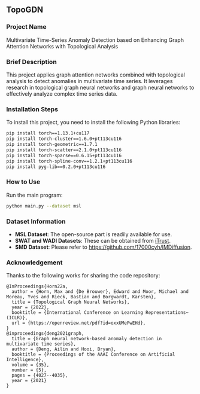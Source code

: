 ## TopoGDN

### Project Name

Multivariate Time-Series Anomaly Detection based on Enhancing Graph Attention Networks with Topological Analysis

### Brief Description

This project applies graph attention networks combined with topological analysis to detect anomalies in multivariate time series. It leverages research in topological graph neural networks and graph neural networks to effectively analyze complex time series data.

### Installation Steps

To install this project, you need to install the following Python libraries:

```bash
pip install torch==1.13.1+cu117
pip install torch-cluster==1.6.0+pt113cu116
pip install torch-geometric==1.7.1
pip install torch-scatter==2.1.0+pt113cu116
pip install torch-sparse==0.6.15+pt113cu116
pip install torch-spline-conv==1.2.1+pt113cu116
pip install pyg-lib==0.2.0+pt113cu116
```

### How to Use

Run the main program:

```bash
python main.py --dataset msl
```

### Dataset Information

- **MSL Dataset**: The open-source part is readily available for use.
- **SWAT and WADI Datasets**: These can be obtained from [iTrust](https://itrust.sutd.edu.sg/).
- **SMD Dataset**: Please refer to https://github.com/17000cyh/IMDiffusion.

### Acknowledgement

Thanks to the following works for sharing the code repository:

```
@InProceedings{Horn22a,
  author = {Horn, Max and {De Brouwer}, Edward and Moor, Michael and Moreau, Yves and Rieck, Bastian and Borgwardt, Karsten},
  title = {Topological Graph Neural Networks},
  year = {2022},
  booktitle = {International Conference on Learning Representations~(ICLR)},
  url = {https://openreview.net/pdf?id=oxxUMeFwEHd},
}
@inproceedings{deng2021graph,
  title = {Graph neural network-based anomaly detection in multivariate time series},
  author = {Deng, Ailin and Hooi, Bryan},
  booktitle = {Proceedings of the AAAI Conference on Artificial Intelligence},
  volume = {35},
  number = {5},
  pages = {4027--4035},
  year = {2021}
}
```
